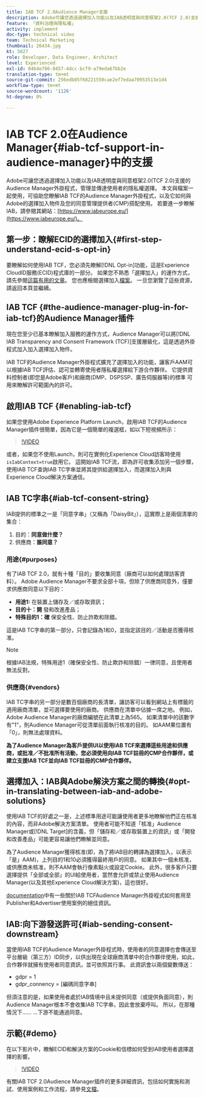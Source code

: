 ```yaml
---
title: IAB TCF 2.0Audience Manager支援
description: Adobe可讓您透過選擇加入功能以及IAB透明度與同意框架2.0(TCF 2.0)支援的Audience Manager外掛程式，管理並傳達使用者的隱私權選擇。 本文與檔案一起使用，可協助您瞭解IAB TCF的Audience Manager外掛程式，以及它如何與Adobe的選擇加入物件及您的同意管理提供者(CMP)搭配使用。
feature: 「資料治理與隱私權」
activity: implement
doc-type: technical video
team: Technical Marketing
thumbnail: 26434.jpg
kt: 5027
role: Developer, Data Engineer, Architect
level: Experienced
exl-id: 04b4e786-0457-4dcc-bcf9-a79eda67bb2e
translation-type: tm+mt
source-git-commit: 256edb05f68221550cae2ef7edaa70953513e1d4
workflow-type: tm+mt
source-wordcount: '1126'
ht-degree: 0%

---
```


# IAB TCF 2.0在Audience Manager{#iab-tcf-support-in-audience-manager}中的支援

Adobe可讓您透過選擇加入功能以及IAB透明度與同意框架2.0(TCF 2.0)支援的Audience Manager外掛程式，管理並傳達使用者的隱私權選擇。 本文與檔案一起使用，可協助您瞭解IAB TCF的Audience Manager外掛程式，以及它如何與Adobe的選擇加入物件及您的同意管理提供者(CMP)搭配使用。 若要進一步瞭解IAB，請參閱其網站：[https://www.iabeurope.eu/](https://www.iabeurope.eu/)。

## 第一步：瞭解ECID的選擇加入{#first-step-understand-ecid-s-opt-in}

要瞭解如何使用IAB TCF，您必須先瞭解[!DNL Opt-in]功能，這是Experience CloudID服務(ECID)程式庫的一部分。 如果您不熟悉「選擇加入」的運作方式，請先參閱[這篇有用的文章](https://docs.adobe.com/content/help/en/core-services-learn/tutorials/id-service/use-opt-in-to-control-experience-cloud-activities-based-on-user-consent.html)。 您也應檢閱選擇加入[檔案](https://docs.adobe.com/content/help/zh-Hant/id-service/using/implementation/opt-in-service/optin-overview.translate.html)。 一旦您瀏覽了這些資源，請返回本頁並繼續。

## IAB TCF {#the-audience-manager-plug-in-for-iab-tcf}的Audience Manager插件

現在您至少已基本瞭解加入服務的運作方式，Audience Manager可以將[!DNL IAB Transparency and Consent Framework (TCF)]支援層級化，這是透過外掛程式加入加入選擇加入物件。

IAB TCF的Audience Manager外掛程式擴充了選擇加入的功能，讓客戶AAM可以根據IAB TCF評估、認可並轉寄使用者隱私權選擇給下游合作夥伴。 它提供資料控制者(即您是Adobe客戶)和廠商(DMP、DSPSSP、廣告伺服器等)的標準 可用來瞭解許可範圍內的許可。

## 啟用IAB TCF {#enabling-iab-tcf}

如果您使用Adobe Experience Platform Launch，啟用IAB TCF的Audience Manager插件很簡單，因為它是一個簡單的複選框，如以下短視頻所示：

>[!VIDEO](https://video.tv.adobe.com/v/26433/?quality=12)

或者，如果您不使用Launch，則可在實例化Experience Cloud訪客時使用`isIabContext=true`啟用它。 這開始IAB TCF流，即為許可收集添加另一個步驟，使用IAB TCF查詢IAB TC字串並將其提供給選擇加入，而選擇加入則與Experience Cloud解決方案通信。

## IAB TC字串{#iab-tcf-consent-string}

IAB提供的標準之一是「同意字串」（又稱為「DaisyBit」），這實際上是兩個清單的集合：

1. 目的：**同意做什麼？**
1. 供應商：**誰同意？**

### 用途{#purposes}

有了IAB TCF 2.0，就有十種「目的」要收集同意（廠商可以如何處理訪客資料）。 Adobe Audience Manager不要求全部十項，但除了供應商同意外，僅要求供應商同意以下目的：

* **用途1:** 在裝置上儲存及／或存取資訊；
* **目的十：開** 發和改進產品；
* **特殊目的1：確** 保安全性、防止詐欺和除錯。

這是IAB TC字串的第一部分，只會記錄為1和0，並指定該目的／活動是否獲得核准。

>[!NOTE]
>
>根據IAB法規，特殊用途1（確保安全性、防止欺詐和除錯）一律同意，且使用者無法反對。

### 供應商{#vendors}

IAB TC字串的另一部分是數百個廠商的長清單，讓訪客可以看到網站上有標籤的適用廠商清單，並可選擇要使用的廠商。 供應商在清單中佔據一席之地。 例如，Adobe Audience Manager的廠商編號在此清單上為565。 如果清單中的該數字有&quot;1&quot;，則Audience Manager可從清單前面執行核准的目的。 如AAM果位置有「0」，則無法處理資料。

**為了Audience Manager為客戶提供UI以使用IAB TCF來選擇這些用途和供應商，或批准／不批准所有活動，您必須使用向IAB TCF註冊的CMP合作夥伴，或建立支援IAB TCF並向IAB TCF註冊的CMP合作夥伴。**

## 選擇加入：IAB與Adobe解決方案之間的轉換{#opt-in-translating-between-iab-and-adobe-solutions}

使用IAB TCF的好處之一是，上述標準用途可能讓使用者更多地瞭解他們正在核准的內容，而非Adobe解決方案清單。 使用者可能不知道「核准」Audience Manager或[!DNL Target]的含義，但「儲存和／或存取裝置上的資訊」或「開發和改善產品」可能更容易讓他們瞭解並同意。

為了Audience Manager獲得核准(即，為了將IAB目的轉譯為選擇加入，以表示「是」AAM)，上列目的1和10必須獲得最終用戶的同意。 如果其中一個未核准，或供應商未核准，則不AAM會執行像素點火或設定Cookie。 此外，很多客戶只要選擇提供「全部或全部」的UI給使用者，當然會允許或禁止使用Audience Manager(以及其他Experience Cloud解決方案)，這也很好。

[documentation](https://marketing.adobe.com/resources/help/en_US/aam/aam-iab-plugin.html)中有一些關於IAB TCFAudience Manager外掛程式如何套用至Publisher和Advertiser使用案例的絕佳資訊。

## IAB:向下游發送許可{#iab-sending-consent-downstream}

當使用IAB TCF的Audience Manager外掛程式時，使用者的同意選擇也會傳送至平台層級（第三方）ID同步，以供出現在全球廠商清單中的合作夥伴使用，如此，合作夥伴就擁有使用者同意資訊，並可依照其行事。 此資訊會以兩個變數傳送：

* gdpr = 1
* gdpr_connency = [編碼同意字串]

但須注意的是，如果使用者處於IAB情境中且未提供同意（或提供負面同意），則Audience Manager根本不會收集IAB TC字串，因此會放棄呼叫。 所以，在那種情況下…… ...下游不能通過同意。

## 示範{#demo}

在以下影片中，瞭解ECID和解決方案的Cookie和信標如何受到IAB使用者選擇選擇的影響。

>[!VIDEO](https://video.tv.adobe.com/v/26434/?quality=12)

有關IAB TCF 2.0Audience Manager插件的更多詳細資訊，包括如何實施和測試、使用案例和工作流程，請參見[文檔](https://docs.adobe.com/content/help/en/audience-manager/user-guide/overview/data-privacy/consent-management/aam-iab-plugin.html)。
